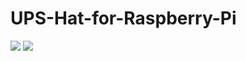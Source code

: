 # UPS-Hat-for-Raspberry-Pi
<img src= "https://github.com/sbcshop/UPS-Hat-for-Raspberry-Pi/blob/main/Images/banner.png" />

<img src= "https://github.com/sbcshop/UPS-Hat-for-Raspberry-Pi/blob/main/Images/inout-voltage.png" />
